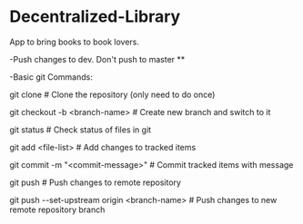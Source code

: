 # Decentralized-Library
App to bring books to book lovers.

-Push changes to dev. Don't push to master **

-Basic git Commands:

git clone                         # Clone the repository (only need to do once)

git checkout -b \<branch-name\>     # Create new branch and switch to it

git status                        # Check status of files in git

git add \<file-list\>               # Add changes to tracked items

git commit -m "\<commit-message\>"  # Commit tracked items with message

git push                          # Push changes to remote repository

git push --set-upstream origin \<branch-name\> # Push changes to new remote repository branch

